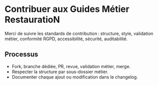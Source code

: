 # Contribuer aux Guides Métier RestauratioN

Merci de suivre les standards de contribution : structure, style, validation métier, conformité RGPD, accessibilité, sécurité, auditabilité.

## Processus
- Fork, branche dédiée, PR, revue, validation métier, merge.
- Respecter la structure par sous-dossier métier.
- Documenter chaque ajout ou modification dans le changelog.
